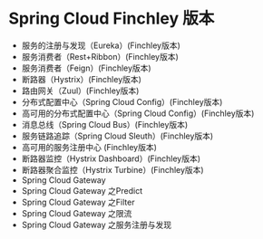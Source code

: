 # Spring Cloud Finchley 版本

- 服务的注册与发现（Eureka）(Finchley版本)
- 服务消费者（Rest+Ribbon）(Finchley版本)
- 服务消费者（Feign）(Finchley版本)
- 断路器（Hystrix）(Finchley版本)
- 路由网关（Zuul）(Finchley版本)
- 分布式配置中心（Spring Cloud Config）(Finchley版本)
- 高可用的分布式配置中心（Spring Cloud Config）(Finchley版本)
- 消息总线（Spring Cloud Bus）(Finchley版本)
- 服务链路追踪（Spring Cloud Sleuth）(Finchley版本)
- 高可用的服务注册中心 (Finchley版本)
- 断路器监控（Hystrix Dashboard）(Finchley版本)
- 断路器聚合监控（Hystrix Turbine）(Finchley版本)
- Spring Cloud Gateway
- Spring Cloud Gateway 之Predict
- Spring Cloud Gateway 之Filter
- Spring Cloud Gateway 之限流
- Spring Cloud Gateway 之服务注册与发现